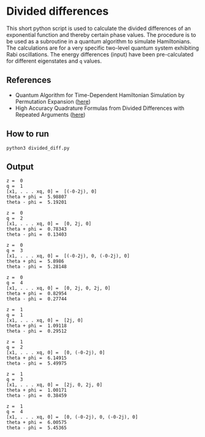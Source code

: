 # Divided differences

This short python script is used to calculate the divided differences of an exponential function and thereby certain phase values. The procedure is to be used as a subroutine in a quantum algorithm to simulate Hamiltonians. The calculations are for a very specific two-level quantum system exhibiting Rabi oscillations. The energy differences (input) have been pre-calculated for different eigenstates and `q` values. 

## References
- Quantum Algorithm for Time-Dependent Hamiltonian Simulation by Permutation Expansion ([here](https://journals.aps.org/prxquantum/abstract/10.1103/PRXQuantum.2.030342))
- High Accuracy Quadrature Formulas from Divided Differences with Repeated Arguments ([here](https://www.ams.org/journals/mcom/1956-10-054/S0025-5718-1956-0081551-0/S0025-5718-1956-0081551-0.pdf))

## How to run
`python3 divided_diff.py`

## Output
```
z =  0
q =  1
[x1, . . . xq, 0] =  [(-0-2j), 0]
theta + phi =  5.98807
theta - phi =  5.19201

z =  0
q =  2
[x1, . . . xq, 0] =  [0, 2j, 0]
theta + phi =  0.78343
theta - phi =  0.13403

z =  0
q =  3
[x1, . . . xq, 0] =  [(-0-2j), 0, (-0-2j), 0]
theta + phi =  5.8986
theta - phi =  5.28148

z =  0
q =  4
[x1, . . . xq, 0] =  [0, 2j, 0, 2j, 0]
theta + phi =  0.82954
theta - phi =  0.27744

z =  1
q =  1
[x1, . . . xq, 0] =  [2j, 0]
theta + phi =  1.09118
theta - phi =  0.29512

z =  1
q =  2
[x1, . . . xq, 0] =  [0, (-0-2j), 0]
theta + phi =  6.14915
theta - phi =  5.49975

z =  1
q =  3
[x1, . . . xq, 0] =  [2j, 0, 2j, 0]
theta + phi =  1.00171
theta - phi =  0.38459

z =  1
q =  4
[x1, . . . xq, 0] =  [0, (-0-2j), 0, (-0-2j), 0]
theta + phi =  6.00575
theta - phi =  5.45365
```
